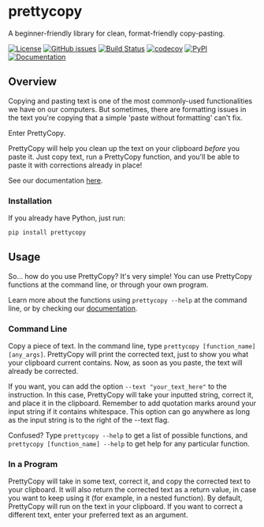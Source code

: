 # prettycopy
A beginner-friendly library for clean, format-friendly copy-pasting.

[![License](https://img.shields.io/github/license/hippothebrave/prettycopy)](https://github.com/hippothebrave/prettycopy/blob/main/LICENSE)
[![GitHub issues](https://img.shields.io/github/issues/hippothebrave/prettycopy)](https://github.com/hippothebrave/prettycopy/issues)
[![Build Status](https://github.com/hippothebrave/prettycopy/workflows/Build%20Status/badge.svg?branch=main)](https://github.com/hippothebrave/prettycopy/actions?query=workflow%3A%22Build+Status%22)
[![codecov](https://codecov.io/gh/hippothebrave/prettycopy/branch/main/graph/badge.svg)](https://codecov.io/gh/hippothebrave/prettycopy)
[![PyPI](https://img.shields.io/pypi/v/prettycopy)](https://pypi.org/project/prettycopy/)
[![Documentation](https://img.shields.io/badge/Documentation-ReadTheDocs-informational)](https://prettycopy.readthedocs.io/en/latest/)

## Overview
Copying and pasting text is one of the most commonly-used functionalities we have on our computers. But sometimes, there are formatting issues in the text you're copying that a simple 'paste without formatting' can't fix.

Enter PrettyCopy.

PrettyCopy will help you clean up the text on your clipboard *before* you paste it. Just copy text, run a PrettyCopy function, and you'll be able to paste it with corrections already in place!

See our documentation [here](https://prettycopy.readthedocs.io/en/latest/).

### Installation

If you already have Python, just run:

```bash
pip install prettycopy
```

## Usage

So... how do you use PrettyCopy? It's very simple! You can use PrettyCopy functions at the command line, or through your own program.

Learn more about the functions using `prettycopy --help` at the command line, or by checking our [documentation](https://prettycopy.readthedocs.io/en/latest/).

### Command Line
Copy a piece of text.
In the command line, type `prettycopy [function_name] [any_args]`. 
PrettyCopy will print the corrected text, just to show you what your clipboard current contains. 
Now, as soon as you paste, the text will already be corrected.

If you want, you can add the option `--text "your_text_here"` to the instruction. In this case, PrettyCopy will take your inputted string, correct it, and place it in the clipboard. Remember to add quotation marks around your input string if it contains whitespace. This option can go anywhere as long as the input string is to the right of the --text flag.

Confused? Type `prettycopy --help` to get a list of possible functions, and `prettycopy [function_name] --help` to get help for any particular function.

### In a Program
PrettyCopy will take in some text, correct it, and copy the corrected text to your clipboard. It will also return the corrected text as a return value, in case you want to keep using it (for example, in a nested function).
By default, PrettyCopy will run on the text in your clipboard. If you want to correct a different text, enter your preferred text as an argument.